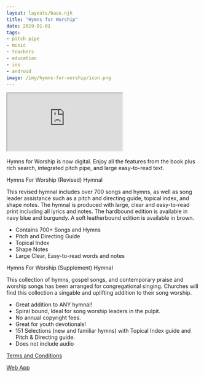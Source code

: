 ```yaml
---
layout: layouts/base.njk
title: "Hymns for Worship"
date: 2019-01-01
tags:
- pitch pipe
- music
- teachers
- education
- ios
- android
image: /img/hymns-for-worship/icon.png
---
```


<img class="app-icon" src="/img/hymns-for-worship/icon.png" hidden>

<iframe class="app" src="https://hymnsforworship.app"></iframe>

Hymns for Worship is now digital. Enjoy all the features from the book plus rich search, integrated pitch pipe, and large easy-to-read text.

Hymns For Worship (Revised) Hymnal

This revised hymnal includes over 700 songs and hymns, as well as song leader assistance such as a pitch and directing guide, topical index, and shape notes. The hymnal is produced with large, clear and easy-to-read print including all lyrics and notes. The hardbound edition is available in navy blue and burgundy. A soft leatherbound edition is available in brown.

- Contains 700+ Songs and Hymns
- Pitch and Directing Guide
- Topical Index
- Shape Notes
- Large Clear, Easy-to-read words and notes

Hymns For Worship (Supplement) Hymnal

This collection of hymns, gospel songs, and contemporary praise and worship songs has been arranged for congregational singing. Churches will find this collection a singable and uplifting addition to their song worship.

- Great addition to ANY hymnal!
- Spiral bound, Ideal for song worship leaders in the pulpit.
- No annual copyright fees.
- Great for youth devotionals!
- 151 Selections (new and familiar hymns) with Topical Index guide and Pitch & Directing guide.
- Does not include audio

[Terms and Conditions](https://hymnsforworship.app/termsandconditions.html)

<div class="app-links">
  <a target="_blank" rel="noopener noreferrer" href="https://apps.apple.com/us/app/hymns-for-worship/id1470789635?itsct=apps_box&amp;itscg=30200">
   <div class="apple"></div>
  </a>
  <a target="_blank" rel="noopener noreferrer" href="https://play.google.com/store/apps/details?id=com.appleeducate.hymns_for_worship&hl=en_US&gl=US">
   <div class="google"></div>
  </a>

  <a class="web-app" target="_blank" href="https://hymnsforworship.app" class="button">Web App</a>

</div>

